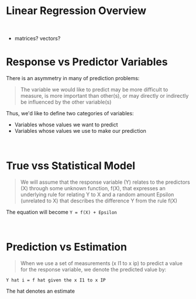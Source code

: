 # Linear Regression Overview

<br>

* matrices? vectors?

# Response vs Predictor Variables

There is an asymmetry in many of prediction problems:
> The variable we would like to predict may be more difficult to measure, is more important than other(s), or may directly or indirectly be influenced by the other variable(s)

Thus, we'd like to define two categories of variables:
* Variables whose values we want to predict
* Variables whose values we use to make our prediction

<br>

# True vss Statistical Model

>We will assume that the response variable (Y) relates to the predictors (X) through some unknown function, f(X), that expresses an underlying rule for relating Y to X and a random amount Epsilon (unrelated to X) that describes the difference Y from the rule f(X)

The equation will become `Y = f(X) + Epsilon`

<br>

# Prediction vs Estimation

>When we use a set of measurements (x I1 to x ip) to predict a value for the response variable, we denote the predicted value by:

`Y hat i = f hat given the x I1 to x IP`

The hat denotes an estimate